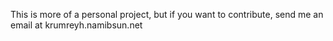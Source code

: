 This is more of a personal project, but if you want to contribute, send me an
email at krumreyh.namibsun.net